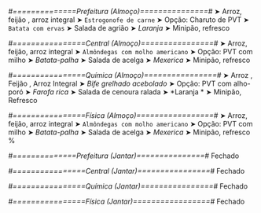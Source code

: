 
*#==============Prefeitura (Almoço)===============#*
➤ Arroz, feijão , arroz integral
➤ `Estrogonofe de carne`
➤ Opção: Charuto de PVT 
➤ `Batata com ervas`
➤ Salada de agrião
➤ *Laranja*
➤ Minipão, refresco

*#================Central (Almoço)================#*
➤ Arroz, feijão, arroz integral
➤ `Almôndegas com molho americano`
➤ Opção: PVT com milho
➤ *Batata-palha*
➤ Salada de acelga
➤ *Mexerica*
➤ Minipão, refresco

*#================Química (Almoço)================#*
➤ Arroz ,  Feijão ,  Arroz Integral
➤ *Bife grelhado acebolado*
➤ Opção: PVT com alho-poró 
➤ *Farofa rica*
➤ Salada de cenoura ralada 
➤ *Laranja *
➤ Minipão, Refresco

*#================Física (Almoço)=================#*
➤ Arroz, feijão, arroz integral
➤ `Almôndegas com molho americano`
➤ Opção: PVT com milho
➤ *Batata-palha*
➤ Salada de acelga
➤ *Mexerica*
➤ Minipão, refresco
%

*#==============Prefeitura (Jantar)===============#*
Fechado

*#================Central (Jantar)================#*
Fechado


*#================Química (Jantar)================#*
Fechado

*#================Física (Jantar)=================#*
Fechado

